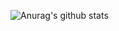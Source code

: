 ![Anurag's github stats](https://github-readme-stats.vercel.app/api?username=CberYellowstone&theme=calm&show_icons=true)

